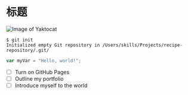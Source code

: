 # 标题
![Image of Yaktocat](https://octodex.github.com/images/yaktocat.png)

```
$ git init
Initialized empty Git repository in /Users/skills/Projects/recipe-repository/.git/
```

``` scala
var myVar = "Hello, world!";
```

- [ ] Turn on GitHub Pages
- [ ] Outline my portfolio
- [ ] Introduce myself to the world
